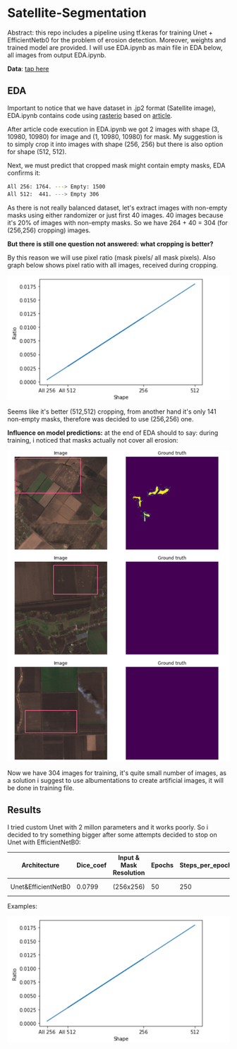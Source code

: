 # Satellite-Segmentation
Abstract: this repo includes a pipeline using tf.keras for training Unet + EfficientNetb0 for the problem of erosion detection. Moreover, weights and trained model are provided. I will use EDA.ipynb as main file in EDA below, all images from output EDA.ipynb.

**Data**: [tap here](https://drive.google.com/drive/folders/1_T-R-FvMaNDeawhHGtUZ6Dc8KF4ERNrn?usp=sharing)

## EDA
Important to notice that we have dataset in .jp2 format (Satellite image), EDA.ipynb contains code using [rasterio](https://rasterio.readthedocs.io/en/latest/)
based on [article](https://medium.datadriveninvestor.com/preparing-aerial-imagery-for-crop-classification-ce05d3601c68).

Aftеr article code execution in EDA.ipynb we got 2 images with shape (3, 10980, 10980) for image and (1, 10980, 10980) for mask.
My suggestion is to simply crop it into images with shape (256, 256) but there is also option for shape (512, 512).

Next, we must predict that cropped mask might contain empty masks, EDA confirms it:
```sh
All 256: 1764. ---> Empty: 1500
All 512:  441. ---> Empty 306
```
As there is not really balanced dataset, let's extract images with non-empty masks using either randomizer or just first 40 images. 40 images because it's 20% of images with non-empty masks. So we have 264 + 40 = 304 (for (256,256) cropping) images.

**But there is still one question not answered: what cropping is better?**

By this reason we will use pixel ratio (mask pixels/ all mask pixels).
Also graph below shows pixel ratio with all images, received during cropping.

![alt text](images/ratio_shape.PNG)

Seems like it's better (512,512) cropping, from another hand it's only 141 non-empty masks, therefore was decided to use (256,256) one.

**Influence on model predictions:** at the end of EDA should to say: during training, i noticed that masks actually not cover all erosion:

![alt text](images/Masks_problem.PNG)

Now we have 304 images for training, it's quite small number of images, as a solution i suggest to use albumentations to create artificial images, it will be done in training file.

## Results
I tried custom Unet with 2 millon parameters and it works poorly. So i decided to try something bigger after some attempts decided to stop on Unet with EfficientNetB0:

| Architecture | Dice_coef | Input & Mask Resolution | Epochs | Steps_per_epoch | Loss function | Optimizer | Learning scheduler |
| ------ | ------ | ------ | ------ | ------ | ------ | ------ | ------ |
| Unet&EfficientNetB0 | 0.0799 | (256x256) | 50 | 250 | FocalLoss | Adam (lr=1e-3) | ReduceLROnPlateau(factor=0.5, patience=3) |

Examples:

![alt text](images/ratio_shape.PNG)


